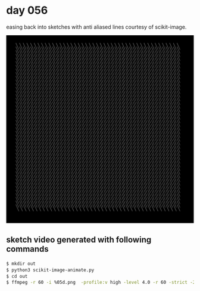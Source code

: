 # day 056

easing back into sketches with anti aliased lines courtesy of scikit-image.

![056](https://github.com/burningion/daily-sketches/raw/master/056/image/00245.png)

## sketch video generated with following commands

```bash
$ mkdir out
$ python3 scikit-image-animate.py
$ cd out
$ ffmpeg -r 60 -i %05d.png  -profile:v high -level 4.0 -r 60 -strict -2 -pix_fmt yuv420p backin.mp4
```

